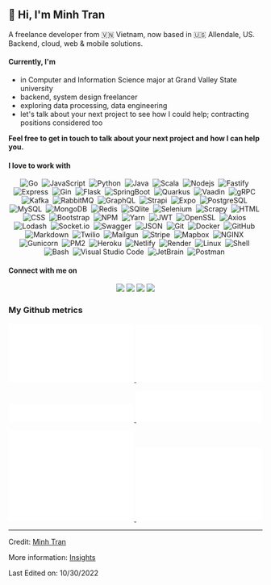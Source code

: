 <!-- <p align="center"> -->
<!-- <img src="https://readme-typing-svg.herokuapp.com?font=Kanit&center=true&vCenter=true&duration3000&color=40C463&size=40&height=100&width=800&lines=I'm+Minh+Tran;Backend+Developer;Data+Engineer;GVSU+CIS+Student;Welcome+to+my+profile!">
</p> -->

<!-- <hr style="width:100%;text-align:left;margin-left:0;"> -->

## 👋 Hi, I'm Minh Tran

<p>
    A freelance developer from 🇻🇳 Vietnam, now based in 🇺🇸 Allendale, US.</br>
    Backend, cloud, web & mobile solutions.
</p>

#### Currently, I'm

-   in Computer and Information Science major at Grand Valley State university
-   backend, system design freelancer
-   exploring data processing, data engineering
-   let's talk about your next project to see how I could help; contracting positions considered too

**Feel free to get in touch to talk about your next project and how I can help you.**

#### I love to work with

<div align="center">

![Go](https://img.shields.io/badge/-Go-05122A?style=flat-square&logo=go&color=EBEDF0)&nbsp;
![JavaScript](https://img.shields.io/badge/-JavaScript-05122A?style=flat-square&logo=javascript&color=EBEDF0)&nbsp;
![Python](https://img.shields.io/badge/-Python-05122A?style=flat-square&logo=python&color=EBEDF0)&nbsp;
![Java](https://img.shields.io/badge/-Java-05122A?style=flat-square&logo=Java&color=16572A)&nbsp;
![Scala](https://img.shields.io/badge/-Scala-05122A?style=flat-square&logo=Scala&color=16572A)&nbsp;
![Nodejs](https://img.shields.io/badge/-Node.js-05122A?style=flat-square&logo=Node.js&color=EBEDF0)&nbsp;
![Fastify](https://img.shields.io/badge/-Fastify-05122A?style=flat-square&logo=fastify&color=16572A)&nbsp;
![Express](https://img.shields.io/badge/-Express-05122A?style=flat-square&logo=express&color=16572A)&nbsp;
![Gin](https://img.shields.io/badge/-Gin-05122A?style=flat-square&logo=gin&color=16572A)&nbsp;
![Flask](https://img.shields.io/badge/-Flask-05122A?style=flat-square&logo=flask&color=16572A)&nbsp;
![SpringBoot](https://img.shields.io/badge/-Springboot-05122A?style=flat-square&logo=Springboot&color=EBEDF0)&nbsp;
![Quarkus](https://img.shields.io/badge/-Quarkus-05122A?style=flat-square&logo=Quarkus&color=EBEDF0)&nbsp;
![Vaadin](https://img.shields.io/badge/-Vaadin-05122A?style=flat-square&logo=vaadin&color=EBEDF0)&nbsp;
![gRPC](https://img.shields.io/badge/-gRPC-05122A?style=flat-square&logo=Grpc&color=EBEDF0)&nbsp;
![Kafka](https://img.shields.io/badge/-Apache%20Kafka-05122A?style=flat-square&logo=ApacheKafka&color=16572A)&nbsp;
![RabbitMQ](https://img.shields.io/badge/-RabbitMQ-05122A?style=flat-square&logo=RabbitMQ&color=EBEDF0)&nbsp;
![GraphQL](https://img.shields.io/badge/-GraphQL-05122A?style=flat-square&logo=graphql&color=16572A)&nbsp;
![Strapi](https://img.shields.io/badge/-Strapi-05122A?style=flat-square&logo=Strapi&color=16572A)&nbsp;
![Expo](https://img.shields.io/badge/-Expo-05122A?style=flat-square&logo=expo&color=16572A)&nbsp;
![PostgreSQL](https://img.shields.io/badge/-PostgreSQL-05122A?style=flat-square&logo=postgresql&color=EBEDF0)&nbsp;
![MySQL](https://img.shields.io/badge/-MySQL-05122A?style=flat-square&logo=mysql&color=EBEDF0)&nbsp;
![MongoDB](https://img.shields.io/badge/-MongoDB-05122A?style=flat-square&logo=mongodb&color=EBEDF0)&nbsp;
![Redis](https://img.shields.io/badge/-Redis-05122A?style=flat-square&logo=Redis&color=EBEDF0)&nbsp;
![SQlite](https://img.shields.io/badge/-SQLite-05122A?style=flat-square&logo=sqlite&color=16572A)&nbsp;
![Selenium](https://img.shields.io/badge/-Selenium-05122A?style=flat-square&logo=selenium&color=EBEDF0)&nbsp;
![Scrapy](https://img.shields.io/badge/-Scrapy-05122A?style=flat-square&logo=Scrapy&color=16572A)&nbsp;
![HTML](https://img.shields.io/badge/-HTML-05122A?style=flat-square&logo=HTML5&color=EBEDF0)&nbsp;
![CSS](https://img.shields.io/badge/-CSS-05122A?style=flat-square&logo=CSS3&logoColor=1572B6&color=EBEDF0)&nbsp;
![Bootstrap](https://img.shields.io/badge/-Bootstrap-05122A?style=flat-square&logo=bootstrap&logoColor=563D7C&color=EBEDF0)&nbsp;
![NPM](https://img.shields.io/badge/-NPM-05122A?style=flat-square&logo=npm&color=EBEDF0)&nbsp;
![Yarn](https://img.shields.io/badge/-Yarn-05122A?style=flat-square&logo=yarn&color=EBEDF0)&nbsp;
![JWT](https://img.shields.io/badge/-JSON%20Web%20Tokens-05122A?style=flat-square&logo=jsonwebtokens&color=16572A)&nbsp;
![OpenSSL](https://img.shields.io/badge/-OpenSSL-05122A?style=flat-square&logo=openssl&color=16572A)&nbsp;
![Axios](https://img.shields.io/badge/-Axios-05122A?style=flat-square&logo=axios&color=16572A)&nbsp;
![Lodash](https://img.shields.io/badge/-Lodash-05122A?style=flat-square&logo=lodash&color=EBEDF0)&nbsp;
![Socket.io](https://img.shields.io/badge/-Socket.io-05122A?style=flat-square&logo=Socket.io&color=16572A)&nbsp;
![Swagger](https://img.shields.io/badge/-Swagger-05122A?style=flat-square&logo=swagger&color=EBEDF0)&nbsp;
![JSON](https://img.shields.io/badge/-JSON-05122A?style=flat-square&logo=json&color=16572A)&nbsp;
![Git](https://img.shields.io/badge/-Git-05122A?style=flat-square&logo=git&color=EBEDF0)&nbsp;
![Docker](https://img.shields.io/badge/-Docker-05122A?style=flat-square&logo=docker&color=EBEDF0)&nbsp;
![GitHub](https://img.shields.io/badge/-GitHub-05122A?style=flat-square&logo=github&color=16572A)&nbsp;
![Markdown](https://img.shields.io/badge/-Markdown-05122A?style=flat-square&logo=markdown&color=16572A)&nbsp;
![Twilio](https://img.shields.io/badge/-Twilio-05122A?style=flat-square&logo=twilio&color=EBEDF0)&nbsp;
![Mailgun](https://img.shields.io/badge/-Mailgun-05122A?style=flat-square&logo=mailgun&color=EBEDF0)&nbsp;
![Stripe](https://img.shields.io/badge/-Stripe-05122A?style=flat-square&logo=stripe&color=EBEDF0)&nbsp;
![Mapbox](https://img.shields.io/badge/-Mapbox-05122A?style=flat-square&logo=mapbox&color=16572A)&nbsp;
![NGINX](https://img.shields.io/badge/-NGINX-05122A?style=flat-square&logo=nginx&color=16572A)&nbsp;
![Gunicorn](https://img.shields.io/badge/-Gunicorn-05122A?style=flat-square&logo=gunicorn&color=EBEDF0)&nbsp;
![PM2](https://img.shields.io/badge/-PM2-05122A?style=flat-square&logo=pm2&color=16572A)&nbsp;
![Heroku](https://img.shields.io/badge/-Heroku-05122A?style=flat-square&logo=heroku&color=16572A)&nbsp;
![Netlify](https://img.shields.io/badge/-Netlify-05122A?style=flat-square&logo=netlify&color=EBEDF0)&nbsp;
![Render](https://img.shields.io/badge/-Render-05122A?style=flat-square&logo=render&color=EBEDF0)&nbsp;
![Linux](https://img.shields.io/badge/-Linux-05122A?style=flat-square&logo=linux&color=EBEDF0)&nbsp;
![Shell](https://img.shields.io/badge/-Shell-05122A?style=flat-square&logo=shell&color=EBEDF0)&nbsp;
![Bash](https://img.shields.io/badge/-GNU%20Bash-05122A?style=flat-square&logo=gnubash&color=EBEDF0)&nbsp;
![Visual Studio Code](https://img.shields.io/badge/-Visual%20Studio%20Code-05122A?style=flat-square&logo=visual-studio-code&logoColor=007ACC&color=EBEDF0)&nbsp;
![JetBrain](https://img.shields.io/badge/-JetBrains-05122A?style=flat-square&logo=jetbrains&color=16572A)&nbsp;
![Postman](https://img.shields.io/badge/-Postman-05122A?style=flat-square&logo=postman&color=EBEDF0)&nbsp;

</div>

#### Connect with me on

<p align="center">
<a href="mailto:trqminh24@gmail.com"><img src="https://img.shields.io/badge/-trqminh24@gmail.com-3423A6?style=flat-square&logo=gmail&logoColor=black&color=EBEDF0"/></a>
<a href="https://www.instagram.com/minhtran.ig/"><img src="https://img.shields.io/badge/-minhtran.ig-3423A6?style=flat-square&logo=instagram&logoColor=white&color=16572A"/></a>
<a href="https://www.facebook.com/minhtran.venus.dev/"><img src="https://img.shields.io/badge/-minhtran-3423A6?style=flat-square&logo=facebook&logoColor=white&color=16572A"/></a>
<a href="https://github.com/minhtran241"><img src="https://img.shields.io/badge/-minhtran241-3423A6?style=flat-square&logo=Github&logoColor=black&color=EBEDF0"/></a>
</p>

### My Github metrics

<p align="left">
  <a href="https://github.com/minhtran241">

  <img width="49.5%" src="https://github.com/minhtran241/minhtran241/blob/output/metrics.classic.svg" />
  <img width="49.5%" src="https://github.com/minhtran241/minhtran241/blob/output/metrics.plugin.isocalendar.halfyear.svg" />
  </a>
</p>
<p align="left">
  <a href="https://github.com/minhtran241">
  <img width="49.5%" src="https://github.com/minhtran241/minhtran241/blob/output/metrics.plugin.notable.svg" />
  <img width="49.5%" src="https://github.com/minhtran241/minhtran241/blob/output/metrics.plugin.languages.recent.svg" />

  </a>
</p>
<p align="left">
  <a href="https://github.com/minhtran241">
  <img width="49.5%" src="https://github.com/minhtran241/minhtran241/blob/output/metrics.plugin.repositories.pinned.svg" />
  <img width="49.5%" src="https://github.com/minhtran241/minhtran241/blob/output/metrics.plugin.habits.charts.svg" />

  </a>
</p>

<!-- ![Snake animation](https://github.com/minhtran241/minhtran241/blob/output2/github-contribution-grid-snake.svg) -->

---

Credit: [Minh Tran](https://github.com/minhtran241)

More information: [Insights](https://metrics.lecoq.io/insights/minhtran241)

Last Edited on: 10/30/2022
